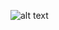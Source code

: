 ![alt text]([http://url/to/img.png](https://github.com/lenovix/payever_task2/blob/main/preview.png))
